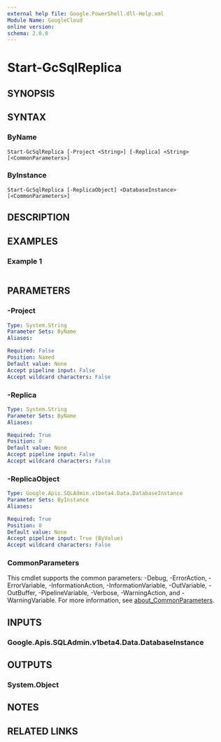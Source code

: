 ```yaml
---
external help file: Google.PowerShell.dll-Help.xml
Module Name: GoogleCloud
online version:
schema: 2.0.0
---
```


# Start-GcSqlReplica

## SYNOPSIS


## SYNTAX

### ByName
```
Start-GcSqlReplica [-Project <String>] [-Replica] <String> [<CommonParameters>]
```

### ByInstance
```
Start-GcSqlReplica [-ReplicaObject] <DatabaseInstance> [<CommonParameters>]
```

## DESCRIPTION


## EXAMPLES

### Example 1
```powershell

```



## PARAMETERS

### -Project


```yaml
Type: System.String
Parameter Sets: ByName
Aliases:

Required: False
Position: Named
Default value: None
Accept pipeline input: False
Accept wildcard characters: False
```

### -Replica


```yaml
Type: System.String
Parameter Sets: ByName
Aliases:

Required: True
Position: 0
Default value: None
Accept pipeline input: False
Accept wildcard characters: False
```

### -ReplicaObject


```yaml
Type: Google.Apis.SQLAdmin.v1beta4.Data.DatabaseInstance
Parameter Sets: ByInstance
Aliases:

Required: True
Position: 0
Default value: None
Accept pipeline input: True (ByValue)
Accept wildcard characters: False
```

### CommonParameters
This cmdlet supports the common parameters: -Debug, -ErrorAction, -ErrorVariable, -InformationAction, -InformationVariable, -OutVariable, -OutBuffer, -PipelineVariable, -Verbose, -WarningAction, and -WarningVariable. For more information, see [about_CommonParameters](http://go.microsoft.com/fwlink/?LinkID=113216).

## INPUTS

### Google.Apis.SQLAdmin.v1beta4.Data.DatabaseInstance

## OUTPUTS

### System.Object
## NOTES

## RELATED LINKS
